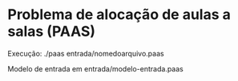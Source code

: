 # Problema de alocação de aulas a salas (PAAS)

Execução:  ./paas entrada/nomedoarquivo.paas

Modelo de entrada em entrada/modelo-entrada.paas
